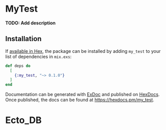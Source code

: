 # MyTest

**TODO: Add description**

## Installation

If [available in Hex](https://hex.pm/docs/publish), the package can be installed
by adding `my_test` to your list of dependencies in `mix.exs`:

```elixir
def deps do
  [
    {:my_test, "~> 0.1.0"}
  ]
end
```

Documentation can be generated with [ExDoc](https://github.com/elixir-lang/ex_doc)
and published on [HexDocs](https://hexdocs.pm). Once published, the docs can
be found at <https://hexdocs.pm/my_test>.

# Ecto_DB
